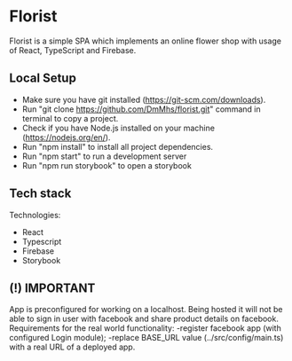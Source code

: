 # Florist
Florist is a simple SPA which implements an online flower shop with usage of React, TypeScript and Firebase.

## Local Setup
* Make sure you have git installed (https://git-scm.com/downloads).
* Run "git clone https://github.com/DmMhs/florist.git" command in terminal to copy a project.
* Check if you have Node.js installed on your machine (https://nodejs.org/en/).
* Run "npm install" to install all project dependencies. 
* Run "npm start" to run a development server
* Run "npm run storybook" to open a storybook

## Tech stack
Technologies:
* React
* Typescript
* Firebase
* Storybook

## (!) IMPORTANT
App is preconfigured for working on a localhost. Being hosted it will not be able to sign in user with facebook and share product details on facebook.
Requirements for the real world functionality:
-register facebook app (with configured Login module);
-replace BASE_URL value (../src/config/main.ts) with a real URL of a deployed app.
